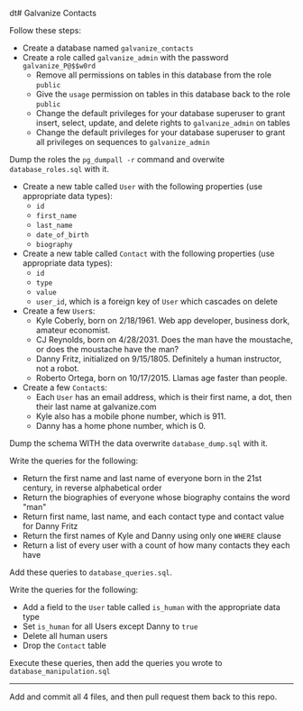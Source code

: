 dt# Galvanize Contacts

Follow these steps:

* Create a database named `galvanize_contacts`
* Create a role called `galvanize_admin` with the password `galvanize_P@$$w0rd`
    * Remove all permissions on tables in this database from the role `public`
    * Give the `usage` permission on tables in this database back to the role `public`
    * Change the default privileges for your database superuser to grant insert, select, update, and delete rights to `galvanize_admin` on tables
    * Change the default privileges for your database superuser to grant all privileges on sequences to `galvanize_admin`

Dump the roles the `pg_dumpall -r` command and overwite `database_roles.sql` with it.

* Create a new table called `User` with the following properties (use appropriate data types):
    * `id`
    * `first_name`
    * `last_name`
    * `date_of_birth`
    * `biography`
* Create a new table called `Contact` with the following properties (use appropriate data types):
    * `id`
    * `type`
    * `value`
    * `user_id`, which is a foreign key of `User` which cascades on delete
* Create a few `User`s:
    * Kyle Coberly, born on 2/18/1961. Web app developer, business dork, amateur economist.
    * CJ Reynolds, born on 4/28/2031. Does the man have the moustache, or does the moustache have the man?
    * Danny Fritz, initialized on 9/15/1805. Definitely a human instructor, not a robot.
    * Roberto Ortega, born on 10/17/2015. Llamas age faster than people.
* Create a few `Contact`s:
    * Each `User` has an email address, which is their first name, a dot, then their last name at galvanize.com
    * Kyle also has a mobile phone number, which is 911.
    * Danny has a home phone number, which is 0.

Dump the schema WITH the data overwrite `database_dump.sql` with it.

Write the queries for the following:

* Return the first name and last name of everyone born in the 21st century, in reverse alphabetical order
* Return the biographies of everyone whose biography contains the word "man"
* Return first name, last name, and each contact type and contact value for Danny Fritz
* Return the first names of Kyle and Danny using only one `WHERE` clause
* Return a list of every user with a count of how many contacts they each have

Add these queries to `database_queries.sql`.

Write the queries for the following:

* Add a field to the `User` table called `is_human` with the appropriate data type
* Set `is_human` for all Users except Danny to `true`
* Delete all human users
* Drop the `Contact` table

Execute these queries, then add the queries you wrote to `database_manipulation.sql`

---

Add and commit all 4 files, and then pull request them back to this repo.
